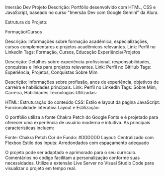 Imersão Dev Projeto
Descrição: Portfólio desenvolvido com HTML, CSS e JavaScript, baseado no curso "Imersão Dev com Google Gemini" da Alura.

Estrutura do Projeto:

Formação/Cursos

Descrição: Informações sobre formação acadêmica, especializações, cursos complementares e projetos acadêmicos relevantes.
Link: Perfil no LinkedIn
Tags: Formação, Cursos, Educação
Experiência/Projetos

Descrição: Detalhes sobre experiência profissional, responsabilidades, conquistas e links para projetos relevantes.
Link: Perfil no GitHub
Tags: Experiência, Projetos, Conquistas
Sobre Mim

Descrição: Informações sobre profissão, anos de experiência, objetivos de carreira e habilidades principais.
Link: Perfil no LinkedIn
Tags: Sobre Mim, Carreira, Habilidades
Tecnologias Utilizadas:

HTML: Estruturação do conteúdo
CSS: Estilo e layout da página
JavaScript: Funcionalidade interativa
Layout e Estilização:

O portfólio utiliza a fonte Chakra Petch do Google Fonts e é projetado para oferecer uma experiência de usuário moderna e intuitiva. As principais características incluem:

Fonte: Chakra Petch
Cor de Fundo: #DDDDDD
Layout: Centralizado com Flexbox
Estilo dos Inputs: Arredondados com espaçamento adequado

O projeto pode ser adaptado e aprimorado para o seu currículo. Comentários no código facilitam a personalização conforme suas necessidades. 
Utilize a extensão Live Server no Visual Studio Code para visualizar o projeto em tempo real.
